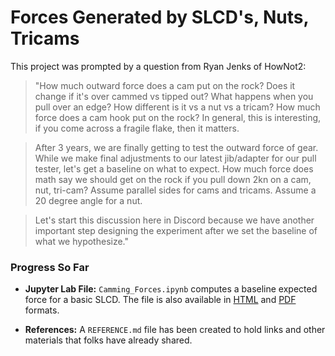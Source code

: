 # Forces Generated by SLCD's, Nuts, Tricams

This project was prompted by a question from Ryan Jenks of HowNot2:

> "How much outward force does a cam put on the rock? Does it change if it's over cammed vs tipped out? What happens when you pull over an edge? How different is it vs a nut vs a tricam? How much force does a cam hook put on the rock? In general, this is interesting, if you come across a fragile flake, then it matters.

> After 3 years, we are finally getting to test the outward force of gear. While we make final adjustments to our latest jib/adapter for our pull tester, let's get a baseline on what to expect. How much force does math say we should get on the rock if you pull down 2kn on a cam, nut, tri-cam? Assume parallel sides for cams and tricams. Assume a 20 degree angle for a nut.

> Let's start this discussion here in Discord because we have another important step designing the experiment after we set the baseline of what we hypothesize."

### Progress So Far

- **Jupyter Lab File:** `Camming_Forces.ipynb` computes a baseline expected force for a basic SLCD. The file is also available in [HTML](./camming_forces.html) and [PDF](./camming_forces.pdf) formats.

- **References:** A `REFERENCE.md` file has been created to hold links and other materials that folks have already shared.

